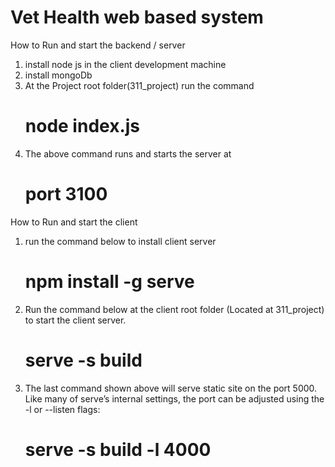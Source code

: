 # Vet Health web based system

How to Run and start the backend / server

1. install node js in the client development machine
2. install mongoDb
3. At the Project root folder(311_project) run the command
   # node index.js
4. The above command runs and starts the server at
   # port 3100

How to Run and start the client

1. run the command below to install client server
   # npm install -g serve
2. Run the command below at the client root folder (Located at 311_project)
   to start the client server.
   # serve -s build
3. The last command shown above will serve static site on the port 5000.
   Like many of serve’s internal settings, the port can be adjusted using the -l or --listen flags:
   # serve -s build -l 4000

